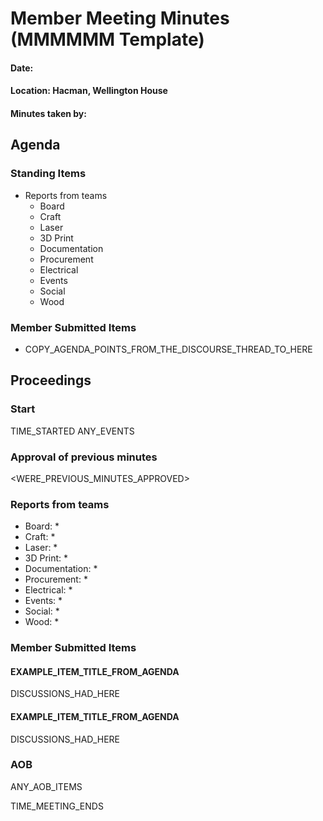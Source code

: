 # Member Meeting Minutes (MMMMMM Template)

#### Date:

#### Location: Hacman, Wellington House

#### Minutes taken by:

## Agenda
### Standing Items

* Reports from teams
  * Board
  * Craft
  * Laser
  * 3D Print
  * Documentation
  * Procurement
  * Electrical
  * Events
  * Social
  * Wood

### Member Submitted Items
* COPY_AGENDA_POINTS_FROM_THE_DISCOURSE_THREAD_TO_HERE

## Proceedings

### Start
TIME_STARTED
ANY_EVENTS

### Approval of previous minutes
<WERE_PREVIOUS_MINUTES_APPROVED>

### Reports from teams
* Board:
  * 
* Craft:
  * 
* Laser:
  * 
* 3D Print:
  * 
* Documentation:
  * 
* Procurement:
  * 
* Electrical:
  * 
* Events:
  * 
* Social:
  * 
* Wood:
  * 
  

### Member Submitted Items

#### EXAMPLE_ITEM_TITLE_FROM_AGENDA
DISCUSSIONS_HAD_HERE

#### EXAMPLE_ITEM_TITLE_FROM_AGENDA
DISCUSSIONS_HAD_HERE

### AOB
ANY_AOB_ITEMS

TIME_MEETING_ENDS

